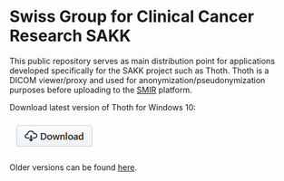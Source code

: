 # Swiss Group for Clinical Cancer Research SAKK

This public repository serves as main distribution point for applications developed specifically for the SAKK project such as Thoth. Thoth is a DICOM viewer/proxy and used for anonymization/pseudonymization purposes before uploading to the [SMIR](https://www.smir.ch) platform.

Download latest version of Thoth for Windows 10:

[![download]( https://github.com/IDSC-io/SAKK/blob/master/assets/github_download.png)](https://github.com/IDSC-io/SAKK/releases/download/v0.0.14.45/ThothInstallerSAKK.zip)

Older versions can be found [here](https://github.com/IDSC-io/SAKK/releases).
